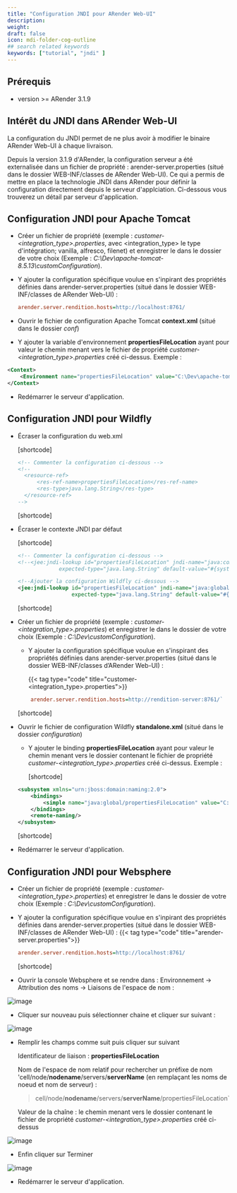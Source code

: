 ```yaml
---
title: "Configuration JNDI pour ARender Web-UI"
description:
weight: 
draft: false
icon: mdi-folder-cog-outline
## search related keywords
keywords: ["tutorial", "jndi" ]
---
```


## Prérequis

- version >= ARender 3.1.9

## Intérêt du JNDI dans ARender Web-UI

La configuration du JNDI permet de ne plus avoir à modifier le binaire
ARender Web-UI à chaque livraison.

Depuis la version 3.1.9 d'ARender, la configuration serveur a été
externalisée dans un fichier de propriété : arender-server.properties
(situé dans le dossier WEB-INF/classes de ARender Web-UI). Ce qui a permis
de mettre en place la technologie JNDI dans ARender pour définir la
configuration directement depuis le serveur d'applciation. Ci-dessous
vous trouverez un détail par serveur d'application.

## Configuration JNDI pour Apache Tomcat

- Créer un fichier de propriété (exemple :
  *customer-<integration_type>.properties*, avec
  <integration_type> le type d'intégration; vanilla, alfresco,
  filenet) et enregistrer le dans le dossier de votre choix (Exemple :
  *C:\Dev\apache-tomcat-8.5.13\customConfiguration*).
- Y ajouter la configuration spécifique voulue en s'inpirant des
  propriétés définies dans arender-server.properties (situé dans le
  dossier WEB-INF/classes de ARender Web-UI) :
  
  ```cfg
  arender.server.rendition.hosts=http://localhost:8761/
  ```

- Ouvrir le fichier de configuration Apache Tomcat **context.xml**
  (situé dans le dossier *conf*)
- Y ajouter la variable d'environnement **propertiesFileLocation**
  ayant pour valeur le chemin menant vers le fichier de propriété
  *customer-<integration_type>.properties* créé ci-dessus. Exemple
  :

<!-- end list -->

``` xml
<Context>
    <Environment name="propertiesFileLocation" value="C:\Dev\apache-tomcat-8.5.13\customConfiguration" type="java.lang.String" override="false"/>
</Context>
```

- Redémarrer le serveur d'application.

## Configuration JNDI pour Wildfly

- Écraser la configuration du web.xml

  [shortcode]

  ```XML
  <!-- Commenter la configuration ci-dessous -->
  <!--
  	<resource-ref>
		<res-ref-name>propertiesFileLocation</res-ref-name>
		<res-type>java.lang.String</res-type>
	</resource-ref>
  -->
  ```

  [shortcode]

- Écraser le contexte JNDI par défaut

  [shortcode]

  ```XML
  <!-- Commenter la configuration ci-dessous -->
  <!--<jee:jndi-lookup id="propertiesFileLocation" jndi-name="java:comp/env/propertiesFileLocation"
               expected-type="java.lang.String" default-value="#{systemProperties['user.home']}/ARenderConfiguration/"/>-->
  
  <!--Ajouter la configuration Wildfly ci-dessous -->
  <jee:jndi-lookup id="propertiesFileLocation" jndi-name="java:global/propertiesFileLocation"
                   expected-type="java.lang.String" default-value="#{systemProperties['user.home']}/ARenderConfiguration/"/>
  ```

  [shortcode]

- Créer un fichier de propriété (exemple :
  *customer-<integration_type>.properties*) et enregistrer le dans
  le dossier de votre choix (Exemple :
  *C:\Dev\customConfiguration*).
  - Y ajouter la configuration spécifique voulue en s'inspirant des
    propriétés définies dans arender-server.properties (situé dans le
    dossier WEB-INF/classes d’ARender Web-UI) :

    {{< tag type="code" title="customer-<integration_type>.properties">}}

  ```cfg
      arender.server.rendition.hosts=http://rendition-server:8761/`
  ```
  
    [shortcode]

- Ouvrir le fichier de configuration Wildfly **standalone.xml** (situé
  dans le dossier *configuration*)
  - Y ajouter le binding **propertiesFileLocation** ayant pour valeur le
    chemin menant vers le dossier contenant le fichier de propriété
    *customer-<integration_type>.properties* créé ci-dessus. Exemple
    :

    [shortcode]
  
  <!-- end list -->
  
  ``` xml
  <subsystem xmlns="urn:jboss:domain:naming:2.0">
      <bindings>
          <simple name="java:global/propertiesFileLocation" value="C:\Dev\customConfiguration\" type="java.lang.String"/>
      </bindings>
      <remote-naming/>
  </subsystem>
  ```
     [shortcode]

- Redémarrer le serveur d'application.

## Configuration JNDI pour Websphere

- Créer un fichier de propriété (exemple :
  *customer-<integration_type>.properties*) et enregistrer le dans
  le dossier de votre choix (Exemple :
  *C:\Dev\customConfiguration*).
- Y ajouter la configuration spécifique voulue en s'inpirant des
  propriétés définies dans arender-server.properties (situé dans le
  dossier WEB-INF/classes de ARender Web-UI) :
  {{< tag type="code" title="arender-server.properties">}}
  
  ```cfg
  arender.server.rendition.hosts=http://localhost:8761/
  ```
  
  [shortcode]
- Ouvrir la console Websphere et se rendre dans : Environnement ->
  Attribution des noms -> Liaisons de l'espace de nom :

![image]([shortcode])

- Cliquer sur nouveau puis sélectionner chaine et cliquer sur suivant :

![image]([shortcode])

- Remplir les champs comme suit puis cliquer sur suivant

  Identificateur de liaison : **propertiesFileLocation**

  Nom de l'espace de nom relatif pour rechercher un préfixe de nom
  'cell/node/**nodename**/servers/**serverName** (en remplaçant les noms de
  noeud et nom de serveur) :

  > cell/node/**nodename**/servers/**serverName**/propertiesFileLocation`

  Valeur de la chaîne : le chemin menant vers le dossier contenant le
  fichier de propriété *customer-<integration_type>.properties* créé
  ci-dessus

![image]([shortcode])

- Enfin cliquer sur Terminer

![image]([shortcode])

- Redémarrer le serveur d'application.
